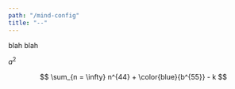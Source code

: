 ```yaml
---
path: "/mind-config"
title: "--"
---
```


blah blah

$a^2$

$$
\sum_{n = \infty} n^{44} + \color{blue}{b^{55}} - k
$$
